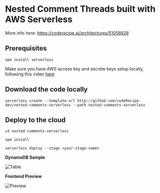 # Nested Comment Threads built with AWS Serverless

More info here: https://coderecipe.ai/architectures/51056928

## Prerequisites
```  
npm install serverless  
```  
Make sure you have AWS access key and secrete keys setup locally, following this video [here](https://www.youtube.com/watch?v=KngM5bfpttA)

## Download the code locally

```  
serverless create --template-url http://github.com/codeRecipe-dev/nested-comments-serverless --path nested-comments-serverless
```

## Deploy to the cloud  

```
cd nested-comments-serverless

npm install

serverless deploy --stage <your-stage-name>
```

**DynamoDB Sample**

![Table](https://s3.amazonaws.com/coderecipe-crlite-architectures-beta/Rohit/Nested+Comment+Threads+in+AWS+Serverless/table_preview.png)

**Frontend Preview**

![Preview](https://s3.amazonaws.com/coderecipe-crlite-architectures-beta/Rohit/Nested+Comment+Threads+in+AWS+Serverless/comments_preview.jpg)
